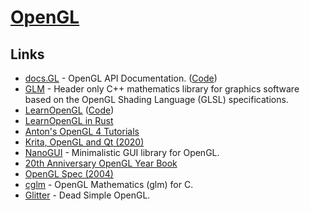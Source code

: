 # [OpenGL](https://www.opengl.org/)

## Links

- [docs.GL](http://docs.gl/) - OpenGL API Documentation. ([Code](https://github.com/BSVino/docs.gl))
- [GLM](https://github.com/g-truc/glm) - Header only C++ mathematics library for graphics software based on the OpenGL Shading Language (GLSL) specifications.
- [LearnOpenGL](https://learnopengl.com/) ([Code](https://github.com/JoeyDeVries/LearnOpenGL))
- [LearnOpenGL in Rust](https://github.com/bwasty/learn-opengl-rs)
- [Anton's OpenGL 4 Tutorials](https://antongerdelan.net/opengl/)
- [Krita, OpenGL and Qt (2020)](https://valdyas.org/fading/hacking/krita-hacking/krita-opengl-and-qt/)
- [NanoGUI](https://github.com/wjakob/nanogui) - Minimalistic GUI library for OpenGL.
- [20th Anniversary OpenGL Year Book](https://www.khronos.org/files/opengl/OpenGL-20th-Booklet.pdf)
- [OpenGL Spec (2004)](https://www.khronos.org/registry/OpenGL/specs/gl/glspec20.pdf)
- [cglm](https://github.com/recp/cglm) - OpenGL Mathematics (glm) for C.
- [Glitter](https://github.com/Polytonic/Glitter) - Dead Simple OpenGL.
